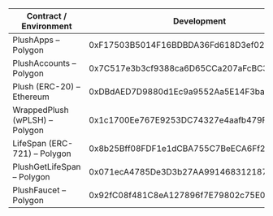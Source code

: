| Contract / Environment         | Development                                | Stage | Production |
|--------------------------------|--------------------------------------------|-------|------------|
| PlushApps – Polygon            | 0xF17503B5014F16BDBDA36Fd618D3ef02cd0caf46 |       |            |
| PlushAccounts – Polygon        | 0x7C517e3b3cf9388ca6D65CCa207aFcBC3f213F5d |       |            |
| Plush (ERC-20) – Ethereum      | 0xDBdAED7D9880d1Ec9a9552Aa5E14F3ba59B688c9 |       |            |
| WrappedPlush (wPLSH) – Polygon | 0x1c1700Ee767E9253DC74327e4aafb479F6244523 |       |            |
| LifeSpan (ERC-721) – Polygon   | 0x8b25Bff08FDF1e1dCBA755C7BeECA6Ff233D5998 |       |            |
| PlushGetLifeSpan – Polygon     | 0x071ecA4785De3D3b27AA9914683121879D2C202F |       |            |
| PlushFaucet – Polygon          | 0x92fC08f481C8eA127896f7E79802c75E0fa707EC |       |            |